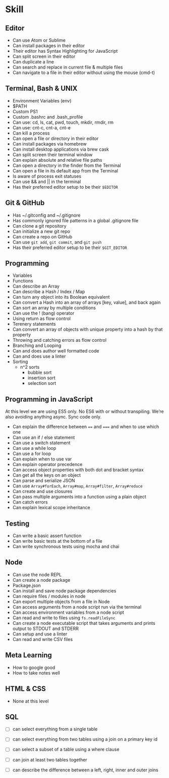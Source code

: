 # Skill

## Editor

- Can use Atom or Sublime
- Can install packages in their editor
- Their editor has Syntax Highlighting for JavaScript
- Can split screen in their editor
- Can duplicate a line
- Can search and replace in current file & multiple files
- Can navigate to a file in their editor without using the mouse (cmd-t)


## Terminal, Bash & UNIX

- Environment Variables (env)
- $PATH
- Custom PS1
- Custom .bashrc and .bash_profile
- Can use: cd, ls, cat, pwd, touch, mkdir, rmdir, rm
- Can use: cnt-c, cnt-a, cnt-e
- Can kill a process
- Can open a file or directory in their editor
- Can install packages via homebrew
- Can install desktop applications via brew cask
- Can split screen their terminal window
- Can explain absolute and relative file paths
- Can open a directory in the finder from the Terminal
- Can open a file in its default app from the Terminal
- Is aware of process exit statuses
- Can use && and || in the terminal
- Has their preferred editor setup to be their `$EDITOR`


## Git & GitHub

- Has ~/.gitconfig and ~/.gitignore
- Has commonly ignored file patterns in a global .gitignore file
- Can clone a git repository
- Can initialize a new git repo
- Can create a repo on GitHub
- Can use `git add`, `git commit`, and `git push`
- Has their preferred editor setup to be their `$GIT_EDITOR`


## Programming

- Variables
- Functions
- Can describe an Array
- Can describe a Hash / Index / Map
- Can turn any object into its Boolean equivalent
- Can convert a Hash into an array of arrays [key, value], and back again
- Can sort an array by multiple conditions
- Can use the ! (bang) operator
- Using return as flow control
- Terenery statements
- Can convert an array of objects with unique property into a hash by that property
- Throwing and catching errors as flow control
- Branching and Looping
- Can and does author well formatted code
- Can and does use a linter
- Sorting
  - n^2 sorts
    - bubble sort
    - insertion sort
    - selection sort


## Programming in JavaScript

At this level we are using ES5 only. No ES6 with or without transpiling. We’re also avoiding anything async. Sync code only.

- Can explain the difference between `==` and `===` and when to use which one
- Can use an if / else statement
- Can use a switch statement
- Can use a while loop
- Can use a for loop
- Can explain when to use var
- Can explain operator precedence
- Can access object properties with both dot and bracket syntax
- Can get all the keys on an object
- Can parse and serialize JSON
- Can use `Array#forEach`, `Array#map`, `Array#filter`, `Array#reduce`
- Can create and use closures
- Can pass multiple arguments into a function using a plain object
- Can catch errors
- Can explain lexical scope inheritance


## Testing

- Can write a basic assert function
- Can write basic tests at the bottom of a file
- Can write synchronous tests using mocha and chai


## Node

- Can use the node REPL
- Can create a node package
- Package.json
- Can install and save node package dependencies
- Can require files / modules in node
- Can export multiple objects from a file in Node
- Can access arguments from a node script run via the terminal
- Can access environment variables from a node script
- Can read and write to files using `fs.readFileSync`
- Can create a node executable script that takes arguments and prints output to STDOUT and STDERR
- Can setup and use a linter
- Can read and write CSV files


## Meta Learning

- How to google good
- How to take notes well

## HTML & CSS

- None at this level

## SQL

- [ ] can select everything from a single table
- [ ] can select everything from two tables using a join on a primary key id
- [ ] can select a subset of a table using a where clause
- [ ] can join at least two tables together
- [ ] can describe the difference between a left, right, inner and outer joins



